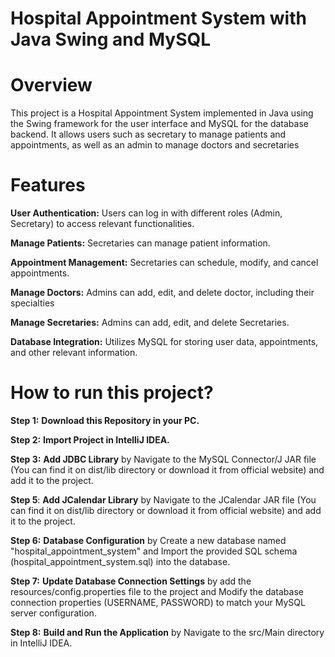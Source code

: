 # Hospital Appointment System with Java Swing and MySQL

# Overview

This project is a Hospital Appointment System implemented in Java using the Swing framework for the user interface and MySQL for the database backend. It allows users such as secretary to manage patients and appointments, as well as an admin to manage doctors and secretaries


# Features
**User Authentication:** Users can log in with different roles (Admin, Secretary) to access relevant functionalities.

**Manage Patients:** Secretaries can manage patient information.

**Appointment Management:** Secretaries can schedule, modify, and cancel appointments.

**Manage Doctors:** Admins can add, edit, and delete doctor, including their specialties

**Manage Secretaries:** Admins can add, edit, and delete Secretaries.

**Database Integration:** Utilizes MySQL for storing user data, appointments, and other relevant information.

# How to run this project?

**Step 1:** **Download this Repository in your PC.**

**Step 2:** **Import Project in IntelliJ IDEA.**

**Step 3:** **Add JDBC Library** by Navigate to the MySQL Connector/J JAR file (You can find it on dist/lib directory or download it from official website) and add it to the project.

**Step 5**: **Add JCalendar Library** by Navigate to the JCalendar JAR file (You can find it on dist/lib directory or download it from official website) and add it to the project.

**Step 6:** **Database Configuration** by Create a new database named "hospital_appointment_system" and Import the provided SQL schema (hospital_appointment_system.sql) into the database.

**Step 7:** **Update Database Connection Settings** by add the resources/config.properties file to the project and Modify the database connection properties (USERNAME, PASSWORD) to match your MySQL server configuration.

**Step 8:** **Build and Run the Application** by Navigate to the src/Main directory in IntelliJ IDEA.

